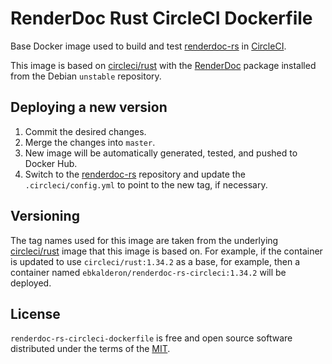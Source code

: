 # RenderDoc Rust CircleCI Dockerfile

Base Docker image used to build and test [renderdoc-rs] in [CircleCI].

[CircleCI]: https://circleci.com/

This image is based on [circleci/rust] with the [RenderDoc] package installed
from the Debian `unstable` repository.

[RenderDoc]: http://renderdoc.org/

## Deploying a new version

1. Commit the desired changes.
2. Merge the changes into `master`.
3. New image will be automatically generated, tested, and pushed to Docker Hub.
4. Switch to the [renderdoc-rs] repository and update the `.circleci/config.yml`
   to point to the new tag, if necessary.

[renderdoc-rs]: https://github.com/ebkalderon/renderdoc-rs

## Versioning

The tag names used for this image are taken from the underlying [circleci/rust]
image that this image is based on. For example, if the container is updated to
use `circleci/rust:1.34.2` as a base, for example, then a container named
`ebkalderon/renderdoc-rs-circleci:1.34.2` will be deployed.

[circleci/rust]: https://hub.docker.com/r/circleci/rust/

## License

`renderdoc-rs-circleci-dockerfile` is free and open source software distributed
under the terms of the [MIT](LICENSE).
